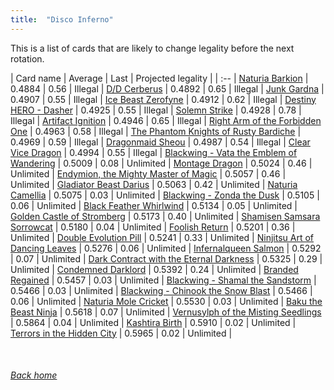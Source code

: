 ```yaml
---
title:  "Disco Inferno"
---
```


This is a list of cards that are likely to change legality before the next rotation.

| Card name | Average | Last | Projected legality |
| :-- |
[Naturia Barkion](https://db.ygoprodeck.com/card/?search=Naturia%20Barkion) | 0.4884 | 0.56 | Illegal |
[D/D Cerberus](https://db.ygoprodeck.com/card/?search=D/D%20Cerberus) | 0.4892 | 0.65 | Illegal |
[Junk Gardna](https://db.ygoprodeck.com/card/?search=Junk%20Gardna) | 0.4907 | 0.55 | Illegal |
[Ice Beast Zerofyne](https://db.ygoprodeck.com/card/?search=Ice%20Beast%20Zerofyne) | 0.4912 | 0.62 | Illegal |
[Destiny HERO - Dasher](https://db.ygoprodeck.com/card/?search=Destiny%20HERO%20-%20Dasher) | 0.4925 | 0.55 | Illegal |
[Solemn Strike](https://db.ygoprodeck.com/card/?search=Solemn%20Strike) | 0.4928 | 0.78 | Illegal |
[Artifact Ignition](https://db.ygoprodeck.com/card/?search=Artifact%20Ignition) | 0.4946 | 0.65 | Illegal |
[Right Arm of the Forbidden One](https://db.ygoprodeck.com/card/?search=Right%20Arm%20of%20the%20Forbidden%20One) | 0.4963 | 0.58 | Illegal |
[The Phantom Knights of Rusty Bardiche](https://db.ygoprodeck.com/card/?search=The%20Phantom%20Knights%20of%20Rusty%20Bardiche) | 0.4969 | 0.59 | Illegal |
[Dragonmaid Sheou](https://db.ygoprodeck.com/card/?search=Dragonmaid%20Sheou) | 0.4987 | 0.54 | Illegal |
[Clear Vice Dragon](https://db.ygoprodeck.com/card/?search=Clear%20Vice%20Dragon) | 0.4994 | 0.55 | Illegal |
[Blackwing - Vata the Emblem of Wandering](https://db.ygoprodeck.com/card/?search=Blackwing%20-%20Vata%20the%20Emblem%20of%20Wandering) | 0.5009 | 0.08 | Unlimited |
[Montage Dragon](https://db.ygoprodeck.com/card/?search=Montage%20Dragon) | 0.5024 | 0.46 | Unlimited |
[Endymion, the Mighty Master of Magic](https://db.ygoprodeck.com/card/?search=Endymion,%20the%20Mighty%20Master%20of%20Magic) | 0.5057 | 0.46 | Unlimited |
[Gladiator Beast Darius](https://db.ygoprodeck.com/card/?search=Gladiator%20Beast%20Darius) | 0.5063 | 0.42 | Unlimited |
[Naturia Camellia](https://db.ygoprodeck.com/card/?search=Naturia%20Camellia) | 0.5075 | 0.03 | Unlimited |
[Blackwing - Zonda the Dusk](https://db.ygoprodeck.com/card/?search=Blackwing%20-%20Zonda%20the%20Dusk) | 0.5105 | 0.06 | Unlimited |
[Black Feather Whirlwind](https://db.ygoprodeck.com/card/?search=Black%20Feather%20Whirlwind) | 0.5134 | 0.05 | Unlimited |
[Golden Castle of Stromberg](https://db.ygoprodeck.com/card/?search=Golden%20Castle%20of%20Stromberg) | 0.5173 | 0.40 | Unlimited |
[Shamisen Samsara Sorrowcat](https://db.ygoprodeck.com/card/?search=Shamisen%20Samsara%20Sorrowcat) | 0.5180 | 0.04 | Unlimited |
[Foolish Return](https://db.ygoprodeck.com/card/?search=Foolish%20Return) | 0.5201 | 0.36 | Unlimited |
[Double Evolution Pill](https://db.ygoprodeck.com/card/?search=Double%20Evolution%20Pill) | 0.5241 | 0.33 | Unlimited |
[Ninjitsu Art of Dancing Leaves](https://db.ygoprodeck.com/card/?search=Ninjitsu%20Art%20of%20Dancing%20Leaves) | 0.5276 | 0.06 | Unlimited |
[Infernalqueen Salmon](https://db.ygoprodeck.com/card/?search=Infernalqueen%20Salmon) | 0.5292 | 0.07 | Unlimited |
[Dark Contract with the Eternal Darkness](https://db.ygoprodeck.com/card/?search=Dark%20Contract%20with%20the%20Eternal%20Darkness) | 0.5325 | 0.29 | Unlimited |
[Condemned Darklord](https://db.ygoprodeck.com/card/?search=Condemned%20Darklord) | 0.5392 | 0.24 | Unlimited |
[Branded Regained](https://db.ygoprodeck.com/card/?search=Branded%20Regained) | 0.5457 | 0.03 | Unlimited |
[Blackwing - Shamal the Sandstorm](https://db.ygoprodeck.com/card/?search=Blackwing%20-%20Shamal%20the%20Sandstorm) | 0.5466 | 0.03 | Unlimited |
[Blackwing - Chinook the Snow Blast](https://db.ygoprodeck.com/card/?search=Blackwing%20-%20Chinook%20the%20Snow%20Blast) | 0.5466 | 0.06 | Unlimited |
[Naturia Mole Cricket](https://db.ygoprodeck.com/card/?search=Naturia%20Mole%20Cricket) | 0.5530 | 0.03 | Unlimited |
[Baku the Beast Ninja](https://db.ygoprodeck.com/card/?search=Baku%20the%20Beast%20Ninja) | 0.5618 | 0.07 | Unlimited |
[Vernusylph of the Misting Seedlings](https://db.ygoprodeck.com/card/?search=Vernusylph%20of%20the%20Misting%20Seedlings) | 0.5864 | 0.04 | Unlimited |
[Kashtira Birth](https://db.ygoprodeck.com/card/?search=Kashtira%20Birth) | 0.5910 | 0.02 | Unlimited |
[Terrors in the Hidden City](https://db.ygoprodeck.com/card/?search=Terrors%20in%20the%20Hidden%20City) | 0.5965 | 0.02 | Unlimited |

<br>

###### [Back home](index)
